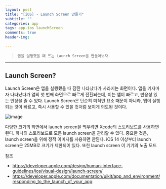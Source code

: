 ```yaml
---  
layout: post  
title: "[iOS] - Launch Screen 만들기"  
subtitle: ""  
categories: app
tags: app-ios launchScreen 
comments: true  
header-img: 

---  
```

  
> `앱을 실행했을 때 뜨는 Launch Screen을 만들어보자.`  

---

## Launch Screen?

Launch Screen은 앱을 실행했을 때 잠깐 나타났다가 사라지는 화면이다. 앱을 키자마자 나타났다가 앱의 첫 번째 화면으로 빠르게 전환되는데, 이는
앱이 빠르고, 반응성 있는 인상을 줄 수 있다. Launch Screen은 단순히 미적인 요소 때문이 아니라, 앱이 실행되는 것이 빠르고, 즉시 사용할 수 있을 것처럼 보이게 
의도된 것이다. 

![image](https://user-images.githubusercontent.com/41438361/134183166-6cc6365b-ae8f-43e9-b86c-532236e0df5b.png)

다양한 크기의 화면에서 launch screen을 띄우려면 Xcode의 스토리보드를 사용하면 된다. 하나의 스토리보드로 모든 launch screen을 관리할 수 있다.
중요한 것은, launch screen을 위해 정적 이미지를 사용하면 안된다. iOS 14 이상부터 launch screen은 25MB로 크기가 제한되어 있다. 또한 launch screen
이 기기의 노출 모드




참조

* https://developer.apple.com/design/human-interface-guidelines/ios/visual-design/launch-screen/
* https://developer.apple.com/documentation/uikit/app_and_environment/responding_to_the_launch_of_your_app
